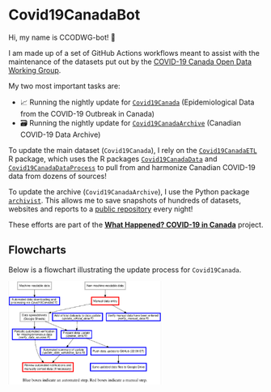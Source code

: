 # Covid19CanadaBot

Hi, my name is CCODWG-bot! 🤖

I am made up of a set of GitHub Actions workflows meant to assist with the maintenance of the datasets put out by the [COVID-19 Canada Open Data Working Group](https://opencovid.ca/).

My two most important tasks are:

* 📈 Running the nightly update for [`Covid19Canada`](https://github.com/ccodwg/Covid19Canada) (Epidemiological Data from the COVID-19 Outbreak in Canada)
* 🗃️ Running the nightly update for [`Covid19CanadaArchive`](https://github.com/ccodwg/Covid19CanadaArchive) (Canadian COVID-19 Data Archive)

To update the main dataset (`Covid19Canada`), I rely on the [`Covid19CanadaETL`](https://github.com/ccodwg/Covid19CanadaETL) R package, which uses the R packages [`Covid19CanadaData`](https://github.com/ccodwg/Covid19CanadaData) and [`Covid19CanadaDataProcess`](https://github.com/ccodwg/Covid19CanadaDataProcess) to pull from and harmonize Canadian COVID-19 data from dozens of sources!

To update the archive (`Covid19CanadaArchive`), I use the Python package [`archivist`](https://github.com/jeanpaulrsoucy/archivist). This allows me to save snapshots of hundreds of datasets, websites and reports to a [public repository](https://github.com/ccodwg/Covid19CanadaArchive#accessing-the-data) every night!

These efforts are part of the **[What Happened? COVID-19 in Canada](https://whathappened.coronavirus.icu/)** project.

## Flowcharts

Below is a flowchart illustrating the update process for `Covid19Canada`.

<img src="https://raw.githubusercontent.com/ccodwg/Covid19CanadaBot/main/docs/flowcharts/flowchart_ccodwg_update.png" alt="Flowchart illustrating the update process for Covid19Canada" width="60%" height="60%">
